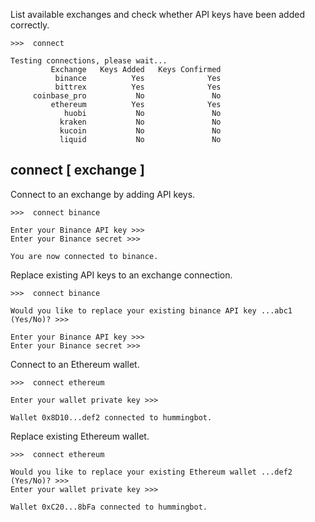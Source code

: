 
List available exchanges and check whether API keys have been added correctly.

```
>>>  connect

Testing connections, please wait...
         Exchange   Keys Added   Keys Confirmed
          binance          Yes              Yes
          bittrex          Yes              Yes
     coinbase_pro           No               No
         ethereum          Yes              Yes
            huobi           No               No
           kraken           No               No
           kucoin           No               No
           liquid           No               No
```


## connect [ exchange ]

Connect to an exchange by adding API keys.

```
>>>  connect binance

Enter your Binance API key >>>
Enter your Binance secret >>>

You are now connected to binance.
```

Replace existing API keys to an exchange connection.

```
>>>  connect binance

Would you like to replace your existing binance API key ...abc1 (Yes/No)? >>>

Enter your Binance API key >>>
Enter your Binance secret >>>
```

Connect to an Ethereum wallet.

```
>>>  connect ethereum

Enter your wallet private key >>>

Wallet 0x8D10...def2 connected to hummingbot.
```

Replace existing Ethereum wallet.

```
>>>  connect ethereum

Would you like to replace your existing Ethereum wallet ...def2 (Yes/No)? >>>
Enter your wallet private key >>>

Wallet 0xC20...8bFa connected to hummingbot.
```
